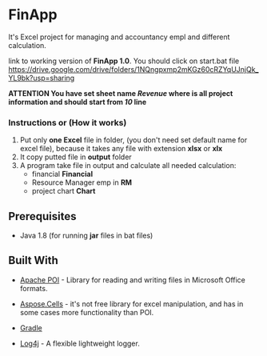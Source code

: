 # FinApp
It's Excel project for managing and accountancy empl and different calculation.

link to working version of **FinApp 1.0**. You should click on start.bat file
https://drive.google.com/drive/folders/1NQngpxmp2mKGz60cRZYqUJnjQk_YL9bk?usp=sharing


**ATTENTION  You have set sheet name *Revenue* where is all project information and should start from *10* line**
### Instructions or (How it works)
1. Put only **one Excel** file in folder, (you don't need set default name for excel file), because it takes any file with extension **xlsx** or **xlx**
2. It copy putted file in **output** folder
3. A program take file in output and calculate all needed calculation:
    * financial    **Financial**       
    * Resource Manager emp  in **RM**
    * project chart  **Chart**


 ## Prerequisites
 * Java 1.8  (for running **jar** files in bat files)
  
## Built With
  * [Apache POI](https://poi.apache.org/) - Library for reading and writing files in Microsoft Office formats.
  * [Aspose.Cells](https://products.aspose.com/cells/java) - it's not free library for excel manipulation, and has in some cases more functionality than POI. 
  
  * [Gradle](https://gradle.org/)
  * [Log4j](https://logging.apache.org/log4j/2.x/) - A flexible lightweight logger.
 
 